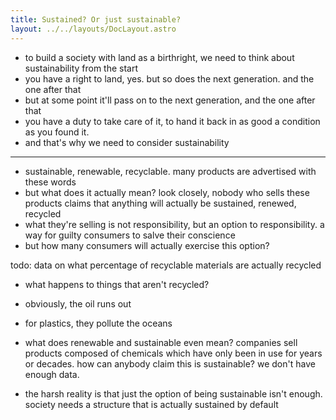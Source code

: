 ```yaml
---
title: Sustained? Or just sustainable?
layout: ../../layouts/DocLayout.astro
---
```


- to build a society with land as a birthright, we need to think about sustainability from the start
- you have a right to land, yes. but so does the next generation. and the one after that
- but at some point it'll pass on to the next generation, and the one after that
- you have a duty to take care of it, to hand it back in as good a condition as you found it.
- and that's why we need to consider sustainability

---

- sustainable, renewable, recyclable. many products are advertised with these words
- but what does it actually mean? look closely, nobody who sells these products claims that anything will actually be sustained, renewed, recycled
- what they're selling is not responsibility, but an option to responsibility. a way for guilty consumers to salve their conscience
- but how many consumers will actually exercise this option?

todo: data on what percentage of recyclable materials are actually recycled

- what happens to things that aren't recycled?
- obviously, the oil runs out
- for plastics, they pollute the oceans

- what does renewable and sustainable even mean? companies sell products composed of chemicals which have only been in use for years or decades. how can anybody claim this is sustainable? we don't have enough data.

- the harsh reality is that just the option of being sustainable isn't enough. society needs a structure that is actually sustained by default
